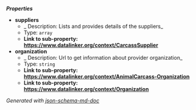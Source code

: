 **_Properties_**

 - <b id="#/properties/suppliers">suppliers</b>
	 - _ Description: Lists and provides details of the suppliers_
	 - Type: `array`
	 - <b id="httpswww.datalinker.orgcontextcarcasssupplier">Link to sub-property: https://www.datalinker.org/context/CarcassSupplier</b>
 - <b id="#/properties/organization">organization</b>
	 - _ Description: Url to get information about provider organization_
	 - Type: `string`
	 - <b id="httpswww.datalinker.orgcontextanimalcarcass-organization">Link to sub-property: https://www.datalinker.org/context/AnimalCarcass-Organization</b>
	 - <b id="httpswww.datalinker.orgcontextorganization">Link to sub-property: https://www.datalinker.org/context/Organization</b>

_Generated with [json-schema-md-doc](https://brianwendt.github.io/json-schema-md-doc/)_
